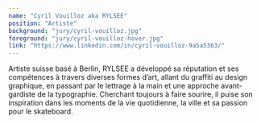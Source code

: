 ```yaml
---
name: "Cyril Vouilloz aka RYLSEE"
position: "Artiste"
background: "jury/cyril-vouilloz.jpg"
foreground: "jury/cyril-vouilloz-hover.jpg"
link: "https://www.linkedin.com/in/cyril-vouilloz-9a5a5363/"
---
```

Artiste suisse basé à Berlin, RYLSEE a développé sa réputation et ses compétences à travers diverses formes d’art, allant du graffiti au design graphique, en passant par le lettrage à la main et une approche avant-gardiste de la typographie. Cherchant toujours à faire sourire, il puise son inspiration dans les moments de la vie quotidienne, la ville et sa passion pour le skateboard.